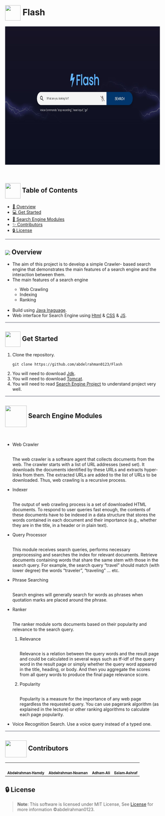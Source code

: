 <div align= >

# <img align=center width=50px height=50px src="https://media0.giphy.com/media/CVrs76nnBvU7azfTLj/giphy.gif?cid=ecf05e47om1y68g5als66xi5mn32ui6gk2g8wpnv145ag265&rid=giphy.gif&ct=s"> Flash

</div>
<p align="center">
   <img align="center" height="450px"  src="screenshots\10.jpg" alt="logo">
</p>

<p align="center"> 
    <br> 
</p>

## <img align= center width=50px height=50px src="https://thumbs.gfycat.com/HeftyDescriptiveChimneyswift-size_restricted.gif"> Table of Contents

- <a href ="#about"> 📙 Overview</a>
- <a href ="#Started"> 💻 Get Started</a>
- <a href ="#Work"> 🧱 Search Engine Modules </a>
- <a href ="#Contributors"> ✨ Contributors</a>
- <a href ="#License"> 🔒 License</a>
<hr style="background-color: #4b4c60"></hr>

<a id = "about"></a>

## <img align="center"  height =50px src="https://user-images.githubusercontent.com/71986226/154076110-1233d7a8-92c2-4d79-82c1-30e278aa518a.gif"> Overview

<ul>
<li> The aim of this project is to develop a simple Crawler- based search engine that demonstrates the main features of a search engine
and the interaction between them.</li>
<li> The main features of a search engine</li>
<ul>
<li> Web Crawling</li>
<li> Indexing</li> 
<li> Ranking</li>
</ul>
<br>
<li> Build using <a href="https://en.wikipedia.org/wiki/Java_(programming_language)">Java lnaguage</a>.</li>
<li>  Web interface  for  Search Engine  using <a href="https://en.wikipedia.org/wiki/HTML">Html</a> & <a href="https://en.wikipedia.org/wiki/CSS">CSS</a> & <a href="https://en.wikipedia.org/wiki/JavaScript">JS</a>.</li>
</ul>
<hr style="background-color: #4b4c60"></hr>
<a id = "Started"></a>

## <img  align= center width=50px height=50px src="https://c.tenor.com/HgX89Yku5V4AAAAi/to-the-moon.gif"> Get Started

<ol>
<li>Clone the repository.

<br>

```
git clone https://github.com/abdelrahman0123/Flash
```

</li>
<li> You will need to download <a href="https://www.oracle.com/java/technologies/downloads/">Jdk</a>. </li>
<li> You will need to download <a href="https://tomcat.apache.org/download-90.cgi">Tomcat</a>. </li>
<li> You will need to read <a href="https://github.com/abdelrahman0123/Flash/blob/main/Search%20Engine%20Project%20.pdf">Search Engine Project</a> to understand project very well. </li>
</ol>
<hr style="background-color: #4b4c60"></hr>
<a id = "Work"></a>

## <img align= center width=70px height=70px src="https://user-images.githubusercontent.com/71986226/178469374-15498392-26a1-4ba0-99d7-9ce899c131f0.gif"> Search Engine Modules

<br>
<ul>
<li>Web Crawler</li>
<br>
<p>The web crawler is a software agent that collects documents from the web. The crawler starts with a list of URL addresses (seed set). It downloads the documents identified by these URLs and extracts hyper-links from them. The extracted URLs are added to the list of URLs to be downloaded. Thus, web crawling is a recursive process.</p>
<li>Indexer</li>
<br>
<p>The output of web crawling process is a set of downloaded HTML documents. To respond to user queries fast enough, the contents of these documents have to be indexed in a data structure that stores the words contained in each document and their importance (e.g., whether they are in the title, in a header or in plain text).</p>
<li>Query Processor</li>
<br>
<p>This module receives search queries, performs necessary preprocessing and searches the index for relevant documents. Retrieve documents containing words that share the same stem with those in the search query. For example, the search query “travel” should match (with lower degree) the words “traveler”, “traveling” … etc.</p>
<li>Phrase Searching</li>
<br>
<p>Search engines will generally search for words as phrases when quotation marks are placed around the phrase.</p>
<li>Ranker</li>
<br>
<p>The ranker module sorts documents based on their popularity and relevance to the search query.</p>
<ol>
<li>Relevance</li>
<br>
<p>Relevance is a relation between the query words and the result page and could be calculated in several ways such as tf-idf of the query word in the result page or simply whether the query word appeared in the title, heading, or body. And then you aggregate the scores from all query words to produce the final page relevance score.</p>
<li>Popularity</li>
<br>
<p>Popularity is a measure for the importance of any web page regardless the requested query. You can use pagerank algorithm (as explained in the lecture) or other ranking algorithms to calculate each page popularity.</p>
</ol>
<li>Voice Recognition Search. Use a voice query instead of a typed one.</li>
</ul>

<hr style="background-color: #4b4c60"></hr>

## <img  align="center" width= 70px height =55px src="https://media0.giphy.com/media/Xy702eMOiGGPzk4Zkd/giphy.gif?cid=ecf05e475vmf48k83bvzye3w2m2xl03iyem3tkuw2krpkb7k&rid=giphy.gif&ct=s"> Contributors <a id ="Contributors"></a>

<table align="center" >
  <tr>
    <td align="center"><a href="https://github.com/abdelrahman0123"><img src="https://avatars.githubusercontent.com/u/67989900?v=4" width="150;" alt=""/><br /><sub><b>Abdelrahman Hamdy</b></sub></a><br /></td>
       <td align="center"><a href="https://github.com/AbdelrahmanNoaman"><img src="https://avatars.githubusercontent.com/u/76150639?v=4" width="150;" alt=""/><br /><sub><b>Abdelrahman Noaman</b></sub></a><br /></td>
     <td align="center"><a href="https://github.com/AdhamAliAbdelAal" ><img src="https://avatars.githubusercontent.com/u/83884426?v=4" width="150;" alt=""/><br /><sub><b>Adham Ali</b></sub></a><br />
    </td>
     <td align="center"><a href="https://github.com/EslamAsHhraf"><img src="https://avatars.githubusercontent.com/u/71986226?v=4" width="150;" alt=""/><br /><sub><b>Eslam Ashraf</b></sub></a><br /></td>
  </tr>
</table>

<a id ="License"></a>

## 🔒 License

> **Note**: This software is licensed under MIT License, See [License](https://github.com/abdelrahman0123/Flash/blob/main/LICENSE) for more information ©abdelrahman0123.
